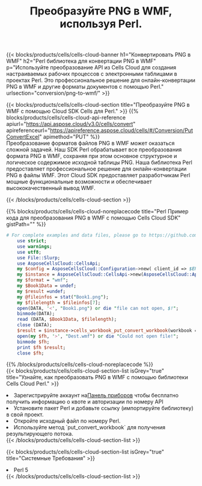 ﻿---
title:  Преобразуйте PNG в WMF, используя Perl.
description:  Использование Cloud SDK Aspose.Cells для Perl для преобразования файла формата PNG в файл формата WMF.
kwords: Excel, Convert PNG to WMF, REST, Perl
howto: How to convert PNG to WMF using Aspose.Cells Cloud Perl library.
---
{{< blocks/products/cells/cells-cloud-banner h1="Конвертировать PNG в WMF" h2="Perl библиотека для конвертации PNG в WMF" p="Используйте преобразование API из Cells Cloud для создания настраиваемых рабочих процессов с электронными таблицами в проектах Perl. Это профессиональное решение для онлайн-конвертации PNG в WMF и другие форматы документов с помощью Perl." urlsection="conversion/png-to-wmf/" >}}

{{< blocks/products/cells/cells-cloud-section title="Преобразуйте PNG в WMF с помощью Cloud SDK Cells для Perl." >}}
{{% blocks/products/cells/cells-cloud-api-reference apiurl="https://api.aspose.cloud/v3.0/cells/convert" apireferenceurl="https://apireference.aspose.cloud/cells/#/Conversion/PutConvertExcel" apimethod="PUT" %}}
<br/>
Преобразование форматов файлов PNG в WMF может оказаться сложной задачей. Наш SDK Perl обрабатывает все преобразования формата PNG в WMF, сохраняя при этом основное структурное и логическое содержимое исходной таблицы PNG. Наша библиотека Perl предоставляет профессиональное решение для онлайн-конвертации PNG в файлы WMF. Этот Cloud SDK предоставляет разработчикам Perl мощные функциональные возможности и обеспечивает высококачественный вывод WMF.

{{< /blocks/products/cells/cells-cloud-section >}}

{{% blocks/products/cells/cells-cloud-noreplacecode title="Perl Пример кода для преобразования PNG в WMF с помощью Cells Cloud SDK" gistPath="" %}}
 
```perl
# For complete examples and data files, please go to https://github.com/aspose-cells-cloud/aspose-cells-cloud-perl/
    use strict;
    use warnings;
    use utf8; 
    use File::Slurp;
    use AsposeCellsCloud::CellsApi;
    my $config = AsposeCellsCloud::Configuration->new( client_id => $ENV{'ProductClientId'}, client_secret => $ENV{'ProductClientSecret'});
    my $instance = AsposeCellsCloud::CellsApi->new(AsposeCellsCloud::ApiClient->new( $config));
    my $format = "wmf";
    my $Book1Data = undef;
    my $result =undef;
    my @fileinfos = stat("Book1.png");
    my $filelength = $fileinfos[7];
    open(DATA, '<', "Book1.png") or die "file can not open, $!";
    binmode(DATA);
    read (DATA, $Book1Data, $filelength);
    close (DATA); 
    $result = $instance->cells_workbook_put_convert_workbook(workbook => $Book1Data, format => $format);
    open(my $fh, '>', "Dest.wmf") or die "Could not open file!";
    binmode $fh;
    print $fh $result;
    close $fh;
```
 
{{% /blocks/products/cells/cells-cloud-noreplacecode %}}
<br/>
{{< blocks/products/cells/cells-cloud-section-list isGrey="true" title="Узнайте, как преобразовать PNG в WMF с помощью библиотеки Cells Cloud Perl." >}}
<li> Зарегистрируйте аккаунт на<a href="https://dashboard.aspose.cloud/">Панель приборов</a> чтобы бесплатно получить информацию о квоте и авторизации по номеру API</li>
<li>Установите пакет Perl и добавьте ссылку (импортируйте библиотеку) в свой проект.</li>
<li>Откройте исходный файл по номеру Perl.</li>
<li>Используйте метод `put_convert_workbook` для получения результирующего потока.</li>
{{< /blocks/products/cells/cells-cloud-section-list >}}

{{< blocks/products/cells/cells-cloud-section-list isGrey="true" title="Системные Требования" >}}
<li>Perl 5</li>
{{< /blocks/products/cells/cells-cloud-section-list >}}
